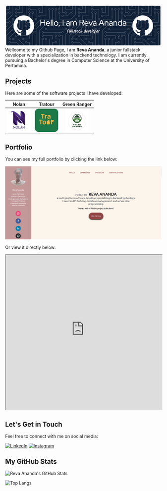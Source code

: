 ![Header](https://github.com/AnandaReva/AnandaReva/blob/main/assets/images/github-header-image.png)
Wellcome to my Github Page, I am **Reva Ananda**, a junior fullstack developer with a specialization in backend technology. I am currently pursuing a Bachelor's degree in Computer Science at the University of Pertamina.

## Projects
Here are some of the software projects I have developed:

| Nolan | Tratour | Green Ranger |
|:-----:|:-------:|:------------:|
| <img src="https://github.com/AnandaReva/AnandaReva/blob/main/assets/images/Nolan_logo.png" alt="Nolan Logo" width="75"> | <img src="https://github.com/AnandaReva/AnandaReva/blob/main/assets/images/Tratour_logo.png" alt="Tratour Logo" width="75"> | <img src="https://github.com/AnandaReva/AnandaReva/blob/main/assets/images/Green_Ranger_logo.png" alt="Green Ranger Logo" width="75"> |

## Portfolio

You can see my full portfolio by clicking the link below:

[![Portfolio](https://github.com/AnandaReva/AnandaReva/blob/main/assets/images/web_image.png)](https://revaananda.000webhostapp.com/)

Or view it directly below:

<iframe src="https://revaananda.000webhostapp.com/" width="100%" height="500px"></iframe>

## Let's Get in Touch

Feel free to connect with me on social media:

[![LinkedIn](https://img.shields.io/badge/LinkedIn-0077B5?style=for-the-badge&logo=linkedin&logoColor=white)](https://www.linkedin.com/in/reva-ananda-4b6506221/)
[![Instagram](https://img.shields.io/badge/Instagram-E4405F?style=for-the-badge&logo=instagram&logoColor=white)](https://www.instagram.com/anandarevadoank/)


## My GitHub Stats

![Reva Ananda's GitHub Stats](https://github-readme-stats.vercel.app/api?username=AnandaReva&show_icons=true&theme=radical)

![Top Langs](https://github-readme-stats.vercel.app/api/top-langs/?username=AnandaReva&layout=compact&theme=radical)


